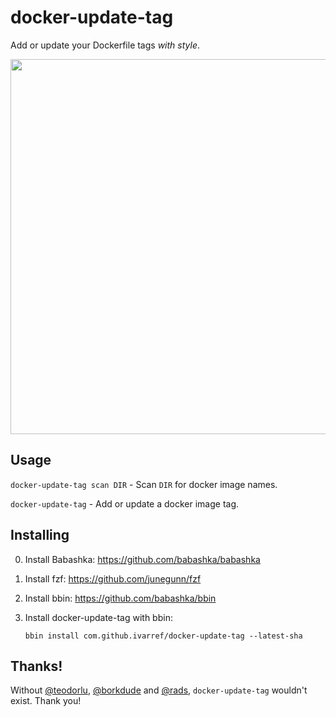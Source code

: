 # docker-update-tag

Add or update your Dockerfile tags _with style_.

<img width="600" src="https://raw.githubusercontent.com/ivarref/docker-update-tag/main/demo/demo2.svg">

## Usage

`docker-update-tag scan DIR` - Scan `DIR` for docker image names.

`docker-update-tag` - Add or update a docker image tag.

## Installing

0. Install Babashka: https://github.com/babashka/babashka
1. Install fzf: https://github.com/junegunn/fzf
2. Install bbin: https://github.com/babashka/bbin
3. Install docker-update-tag with bbin:

   ```
   bbin install com.github.ivarref/docker-update-tag --latest-sha
   ```

## Thanks!

Without [@teodorlu][teodorlu], [@borkdude][borkdude] and [@rads][rads], `docker-update-tag` wouldn't exist. Thank you!

[teodorlu]: https://github.com/teodorlu/
[borkdude]: https://github.com/borkdude/
[rads]: https://github.com/rads/
